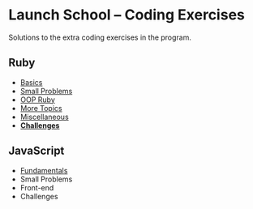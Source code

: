 # Launch School – Coding Exercises

Solutions to the extra coding exercises in the program.

## Ruby

-   [Basics](/ruby/basics/README.md)
-   [Small Problems](/ruby/small-problems/README.md)
-   [OOP Ruby](/ruby/oop/README.md)
-   [More Topics](/ruby/more-topics/README.md)
-   [Miscellaneous](/ruby/misc/README.md)
-   [**Challenges**](/ruby/challenges/README.md)

## JavaScript

-   [Fundamentals](/javascript/fundamentals/README.md)
-   Small Problems
-   Front-end
-   Challenges
